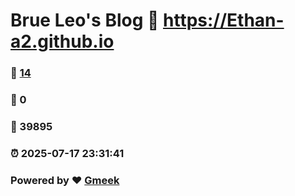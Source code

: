 # Brue Leo's Blog :link: https://Ethan-a2.github.io 
### :page_facing_up: [14](https://Ethan-a2.github.io/tag.html) 
### :speech_balloon: 0 
### :hibiscus: 39895 
### :alarm_clock: 2025-07-17 23:31:41 
### Powered by :heart: [Gmeek](https://github.com/Meekdai/Gmeek)
